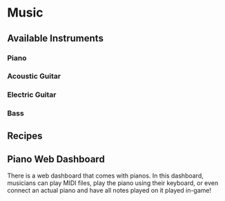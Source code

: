 # Music

## Available Instruments
### Piano
### Acoustic Guitar
### Electric Guitar
### Bass

## Recipes
## Piano Web Dashboard
There is a web dashboard that comes with pianos. In this dashboard, musicians can play MIDI files, play the piano using their keyboard, or even connect an actual piano and have all notes played on it played in-game!